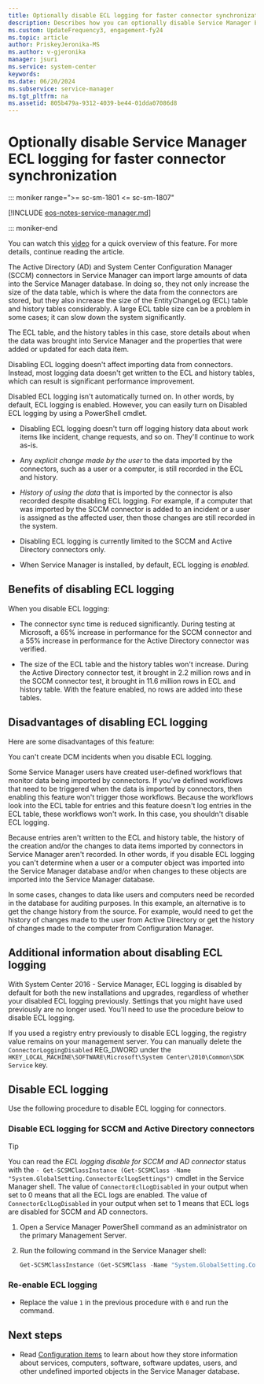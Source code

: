 ```yaml
---
title: Optionally disable ECL logging for faster connector synchronization
description: Describes how you can optionally disable Service Manager ECL logging for faster connector synchronization.
ms.custom: UpdateFrequency3, engagement-fy24
ms.topic: article
author: PriskeyJeronika-MS
ms.author: v-gjeronika
manager: jsuri
ms.service: system-center
keywords:
ms.date: 06/20/2024
ms.subservice: service-manager
ms.tgt_pltfrm: na
ms.assetid: 805b479a-9312-4039-be44-01dda07086d8
---
```


# Optionally disable Service Manager ECL logging for faster connector synchronization

::: moniker range=">= sc-sm-1801 <= sc-sm-1807"

[!INCLUDE [eos-notes-service-manager.md](../includes/eos-notes-service-manager.md)]

::: moniker-end

You can watch this [video](https://channel9.msdn.com/Blogs/hybrid-it-management/Demo-Optionally-Disable-ECL-Logging-for-Faster-Connector-Synchronization-with-Service-Manager?ocid=player) for a quick overview of this feature. For more details, continue reading the article.

The Active Directory (AD) and System Center Configuration Manager (SCCM) connectors in Service Manager can import large amounts of data into the Service Manager database. In doing so, they not only increase the size of the data table, which is where the data from the connectors are stored, but they also increase the size of the EntityChangeLog (ECL) table and history tables considerably. A large ECL table size can be a problem in some cases; it can slow down the system significantly.

The ECL table, and the history tables in this case, store details about when the data was brought into Service Manager and the properties that were added or updated for each data item.

Disabling ECL logging doesn't affect importing data from connectors. Instead, most logging data doesn't get written to the ECL and history tables, which can result is significant performance improvement.

Disabled ECL logging isn't automatically turned on. In other words, by default, ECL logging is enabled. However, you can easily turn on Disabled ECL logging by using a PowerShell cmdlet.

- Disabling ECL logging doesn't turn off logging history data about work items like incident, change requests, and so on. They'll continue to work as-is.

- Any *explicit change made by the user* to the data imported by the connectors, such as a user or a computer, is still recorded in the ECL and history.

- *History of using the data* that is imported by the connector is also recorded despite disabling ECL logging. For example, if a computer that was imported by the SCCM connector is added to an incident or a user is assigned as the affected user, then those changes are still recorded in the system.

- Disabling ECL logging is currently limited to the SCCM and Active Directory connectors only.

- When Service Manager is installed, by default, ECL logging is *enabled*.

## Benefits of disabling ECL logging

When you disable ECL logging:

- The connector sync time is reduced significantly. During testing at Microsoft, a 65% increase in performance for the SCCM connector and a 55% increase in performance for the Active Directory connector was verified.

- The size of the ECL table and the history tables won't increase. During the Active Directory connector test, it brought in 2.2 million rows and in the SCCM connector test, it brought in 11.6 million rows in ECL and history table. With the feature enabled, no rows are added into these tables.

## Disadvantages of disabling ECL logging

Here are some disadvantages of this feature:

You can't create DCM incidents when you disable ECL logging.

Some Service Manager users have created user-defined workflows that monitor data being imported by connectors. If you've defined workflows that need to be triggered when the data is imported by connectors, then enabling this feature won't trigger those workflows. Because the workflows look into the ECL table for entries and this feature doesn't log entries in the ECL table, these workflows won't work. In this case, you shouldn't disable ECL logging.

Because entries aren't written to the ECL and history table, the history of the creation and/or the changes to data items imported by connectors in Service Manager aren't recorded. In other words, if you disable ECL logging you can't determine when a user or a computer object was imported into the Service Manager database and/or when changes to these objects are imported into the Service Manager database.

In some cases, changes to data like users and computers need be recorded in the database for auditing purposes. In this example, an alternative is to get the change history from the source. For example, would need to get the history of changes made to the user from Active Directory or get the history of changes made to the computer from Configuration Manager.

## Additional information about disabling ECL logging

With System Center 2016 - Service Manager, ECL logging is disabled by default for both the new installations and upgrades, regardless of whether your disabled ECL logging previously. Settings that you might have used previously are no longer used. You'll need to use the procedure below to disable ECL logging.

If you used a registry entry previously to disable ECL logging, the registry value remains on your management server. You can manually delete the `ConnectorLoggingDisabled` REG_DWORD under the `HKEY_LOCAL_MACHINE\SOFTWARE\Microsoft\System Center\2010\Common\SDK Service` key.

## Disable ECL logging

Use the following procedure to disable ECL logging for connectors.

### Disable ECL logging for SCCM and Active Directory connectors

> [!TIP]
> You can read the *ECL logging disable for SCCM and AD connector* status with the `- Get-SCSMClassInstance (Get-SCSMClass -Name "System.GlobalSetting.ConnectorEclLogSettings")` cmdlet in the Service Manager shell. The value of `ConnectorEclLogDisabled` in your output when set to 0 means that all the ECL logs are enabled. The value of `ConnectorEclLogDisabled` in your output when set to 1 means that ECL logs are disabled for SCCM and AD connectors.

1. Open a Service Manager PowerShell command as an administrator on the primary Management Server.
2. Run the following command in the Service Manager shell:

    ```powershell
    Get-SCSMClassInstance (Get-SCSMClass -Name "System.GlobalSetting.ConnectorEclLogSettings") | %{$_.ConnectorEclLogDisabled = 1 ; $_}  | Update-SCSMClassinstance
    ```

### Re-enable ECL logging

- Replace the value `1` in the previous procedure with `0` and run the command.  

## Next steps

- Read [Configuration items](config-items.md) to learn about how they store information about services, computers, software, software updates, users, and other undefined imported objects in the Service Manager database.
